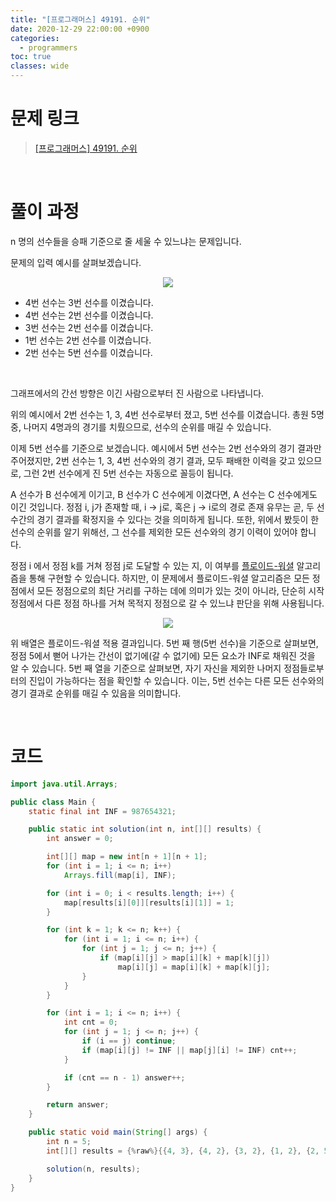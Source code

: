 ```yaml
---
title: "[프로그래머스] 49191. 순위"
date: 2020-12-29 22:00:00 +0900
categories:
  - programmers
toc: true
classes: wide
---
```


# 문제 링크

> [[프로그래머스] 49191. 순위](https://programmers.co.kr/learn/courses/30/lessons/49191)

<br>

# 풀이 과정

n 명의 선수들을 승패 기준으로 줄 세울 수 있느냐는 문제입니다.

문제의 입력 예시를 살펴보겠습니다.

<center><img src="http://dl.dropbox.com/s/6cm0x807288z3zs/%ED%94%84%EB%A1%9C%EA%B7%B8%EB%9E%98%EB%A8%B8%EC%8A%A4-49191_%EC%88%9C%EC%9C%84-1.png"></center>

- 4번 선수는 3번 선수를 이겼습니다.
- 4번 선수는 2번 선수를 이겼습니다.
- 3번 선수는 2번 선수를 이겼습니다.
- 1번 선수는 2번 선수를 이겼습니다.
- 2번 선수는 5번 선수를 이겼습니다.

<br>

그래프에서의 간선 방향은 이긴 사람으로부터 진 사람으로 나타냅니다.

위의 예시에서 2번 선수는 1, 3, 4번 선수로부터 졌고, 5번 선수를 이겼습니다. 총원 5명 중, 나머지 4명과의 경기를 치뤘으므로, 선수의 순위를 매길 수 있습니다.

이제 5번 선수를 기준으로 보겠습니다. 예시에서 5번 선수는 2번 선수와의 경기 결과만 주어졌지만, 2번 선수는 1, 3, 4번 선수와의 경기 결과, 모두 패배한 이력을 갖고 있으므로, 그런 2번 선수에게 진 5번 선수는 자동으로 꼴등이 됩니다.

A 선수가 B 선수에게 이기고, B 선수가 C 선수에게 이겼다면, A 선수는 C 선수에게도 이긴 것입니다. 정점 i, j가 존재할 때, i → j로, 혹은 j → i로의 경로 존재 유무는 곧, 두 선수간의 경기 결과를 확정지을 수 있다는 것을 의미하게 됩니다. 또한, 위에서 봤듯이 한 선수의 순위를 알기 위해선, 그 선수를 제외한 모든 선수와의 경기 이력이 있어야 합니다.

정점 i 에서 정점 k를 거쳐 정점 j로 도달할 수 있는 지, 이 여부를 [플로이드-워셜](https://ddb8036631.github.io/algorithm/플로이드-워셜) 알고리즘을 통해 구현할 수 있습니다. 하지만, 이 문제에서 플로이드-워셜 알고리즘은 모든 정점에서 모든 정점으로의 최단 거리를 구하는 데에 의미가 있는 것이 아니라, 단순히 시작 정점에서 다른 정점 하나를 거쳐 목적지 정점으로 갈 수 있느냐 판단을 위해 사용됩니다.

<center><img src="http://dl.dropbox.com/s/lquj5e5078zyqhp/%ED%94%84%EB%A1%9C%EA%B7%B8%EB%9E%98%EB%A8%B8%EC%8A%A4-49191_%EC%88%9C%EC%9C%84-2.png"></center>

위 배열은 플로이드-워셜 적용 결과입니다. 5번 째 행(5번 선수)을 기준으로 살펴보면, 정점 5에서 뻗어 나가는 간선이 없기에(갈 수 없기에) 모든 요소가 INF로 채워진 것을 알 수 있습니다. 5번 째 열을 기준으로 살펴보면, 자기 자신을 제외한 나머지 정점들로부터의 진입이 가능하다는 점을 확인할 수 있습니다. 이는, 5번 선수는 다른 모든 선수와의 경기 결과로 순위를 매길 수 있음을 의미합니다.

<br>

# 코드

```java
import java.util.Arrays;

public class Main {
    static final int INF = 987654321;

    public static int solution(int n, int[][] results) {
        int answer = 0;

        int[][] map = new int[n + 1][n + 1];
        for (int i = 1; i <= n; i++)
            Arrays.fill(map[i], INF);

        for (int i = 0; i < results.length; i++) {
            map[results[i][0]][results[i][1]] = 1;
        }

        for (int k = 1; k <= n; k++) {
            for (int i = 1; i <= n; i++) {
                for (int j = 1; j <= n; j++) {
                    if (map[i][j] > map[i][k] + map[k][j])
                        map[i][j] = map[i][k] + map[k][j];
                }
            }
        }

        for (int i = 1; i <= n; i++) {
            int cnt = 0;
            for (int j = 1; j <= n; j++) {
                if (i == j) continue;
                if (map[i][j] != INF || map[j][i] != INF) cnt++;
            }

            if (cnt == n - 1) answer++;
        }

        return answer;
    }

    public static void main(String[] args) {
        int n = 5;
        int[][] results = {%raw%}{{4, 3}, {4, 2}, {3, 2}, {1, 2}, {2, 5}}{%endraw%};

        solution(n, results);
    }
}
```